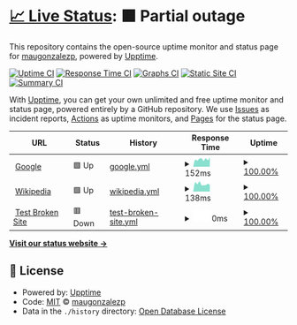 # [📈 Live Status](https://maugonzalezp.github.io/status-portafolio): <!--live status--> **🟧 Partial outage**

This repository contains the open-source uptime monitor and status page for [maugonzalezp](maugp.ga), powered by [Upptime](https://github.com/upptime/upptime).

[![Uptime CI](https://github.com/maugonzalezp/status-portafolio/workflows/Uptime%20CI/badge.svg)](https://github.com/maugonzalezp/status-portafolio/actions?query=workflow%3A%22Uptime+CI%22)
[![Response Time CI](https://github.com/maugonzalezp/status-portafolio/workflows/Response%20Time%20CI/badge.svg)](https://github.com/maugonzalezp/status-portafolio/actions?query=workflow%3A%22Response+Time+CI%22)
[![Graphs CI](https://github.com/maugonzalezp/status-portafolio/workflows/Graphs%20CI/badge.svg)](https://github.com/maugonzalezp/status-portafolio/actions?query=workflow%3A%22Graphs+CI%22)
[![Static Site CI](https://github.com/maugonzalezp/status-portafolio/workflows/Static%20Site%20CI/badge.svg)](https://github.com/maugonzalezp/status-portafolio/actions?query=workflow%3A%22Static+Site+CI%22)
[![Summary CI](https://github.com/maugonzalezp/status-portafolio/workflows/Summary%20CI/badge.svg)](https://github.com/maugonzalezp/status-portafolio/actions?query=workflow%3A%22Summary+CI%22)

With [Upptime](https://upptime.js.org), you can get your own unlimited and free uptime monitor and status page, powered entirely by a GitHub repository. We use [Issues](https://github.com/maugonzalezp/status-portafolio/issues) as incident reports, [Actions](https://github.com/maugonzalezp/status-portafolio/actions) as uptime monitors, and [Pages](https://maugonzalezp.github.io/status-portafolio) for the status page.

<!--start: status pages-->
<!-- This summary is generated by Upptime (https://github.com/upptime/upptime) -->
<!-- Do not edit this manually, your changes will be overwritten -->
<!-- prettier-ignore -->
| URL | Status | History | Response Time | Uptime |
| --- | ------ | ------- | ------------- | ------ |
| <img alt="" src="https://favicons.githubusercontent.com/www.google.com" height="13"> [Google](https://www.google.com) | 🟩 Up | [google.yml](https://github.com/maugonzalezp/status-portafolio/commits/HEAD/history/google.yml) | <details><summary><img alt="Response time graph" src="./graphs/google/response-time-week.png" height="20"> 152ms</summary><br><a href="https://status.maugp.ga/history/google"><img alt="Response time 152" src="https://img.shields.io/endpoint?url=https%3A%2F%2Fraw.githubusercontent.com%2Fmaugonzalezp%2Fstatus-portafolio%2FHEAD%2Fapi%2Fgoogle%2Fresponse-time.json"></a><br><a href="https://status.maugp.ga/history/google"><img alt="24-hour response time 50" src="https://img.shields.io/endpoint?url=https%3A%2F%2Fraw.githubusercontent.com%2Fmaugonzalezp%2Fstatus-portafolio%2FHEAD%2Fapi%2Fgoogle%2Fresponse-time-day.json"></a><br><a href="https://status.maugp.ga/history/google"><img alt="7-day response time 152" src="https://img.shields.io/endpoint?url=https%3A%2F%2Fraw.githubusercontent.com%2Fmaugonzalezp%2Fstatus-portafolio%2FHEAD%2Fapi%2Fgoogle%2Fresponse-time-week.json"></a><br><a href="https://status.maugp.ga/history/google"><img alt="30-day response time 152" src="https://img.shields.io/endpoint?url=https%3A%2F%2Fraw.githubusercontent.com%2Fmaugonzalezp%2Fstatus-portafolio%2FHEAD%2Fapi%2Fgoogle%2Fresponse-time-month.json"></a><br><a href="https://status.maugp.ga/history/google"><img alt="1-year response time 152" src="https://img.shields.io/endpoint?url=https%3A%2F%2Fraw.githubusercontent.com%2Fmaugonzalezp%2Fstatus-portafolio%2FHEAD%2Fapi%2Fgoogle%2Fresponse-time-year.json"></a></details> | <details><summary><a href="https://status.maugp.ga/history/google">100.00%</a></summary><a href="https://status.maugp.ga/history/google"><img alt="All-time uptime 100.00%" src="https://img.shields.io/endpoint?url=https%3A%2F%2Fraw.githubusercontent.com%2Fmaugonzalezp%2Fstatus-portafolio%2FHEAD%2Fapi%2Fgoogle%2Fuptime.json"></a><br><a href="https://status.maugp.ga/history/google"><img alt="24-hour uptime 100.00%" src="https://img.shields.io/endpoint?url=https%3A%2F%2Fraw.githubusercontent.com%2Fmaugonzalezp%2Fstatus-portafolio%2FHEAD%2Fapi%2Fgoogle%2Fuptime-day.json"></a><br><a href="https://status.maugp.ga/history/google"><img alt="7-day uptime 100.00%" src="https://img.shields.io/endpoint?url=https%3A%2F%2Fraw.githubusercontent.com%2Fmaugonzalezp%2Fstatus-portafolio%2FHEAD%2Fapi%2Fgoogle%2Fuptime-week.json"></a><br><a href="https://status.maugp.ga/history/google"><img alt="30-day uptime 100.00%" src="https://img.shields.io/endpoint?url=https%3A%2F%2Fraw.githubusercontent.com%2Fmaugonzalezp%2Fstatus-portafolio%2FHEAD%2Fapi%2Fgoogle%2Fuptime-month.json"></a><br><a href="https://status.maugp.ga/history/google"><img alt="1-year uptime 100.00%" src="https://img.shields.io/endpoint?url=https%3A%2F%2Fraw.githubusercontent.com%2Fmaugonzalezp%2Fstatus-portafolio%2FHEAD%2Fapi%2Fgoogle%2Fuptime-year.json"></a></details>
| <img alt="" src="https://favicons.githubusercontent.com/en.wikipedia.org" height="13"> [Wikipedia](https://en.wikipedia.org) | 🟩 Up | [wikipedia.yml](https://github.com/maugonzalezp/status-portafolio/commits/HEAD/history/wikipedia.yml) | <details><summary><img alt="Response time graph" src="./graphs/wikipedia/response-time-week.png" height="20"> 138ms</summary><br><a href="https://status.maugp.ga/history/wikipedia"><img alt="Response time 138" src="https://img.shields.io/endpoint?url=https%3A%2F%2Fraw.githubusercontent.com%2Fmaugonzalezp%2Fstatus-portafolio%2FHEAD%2Fapi%2Fwikipedia%2Fresponse-time.json"></a><br><a href="https://status.maugp.ga/history/wikipedia"><img alt="24-hour response time 279" src="https://img.shields.io/endpoint?url=https%3A%2F%2Fraw.githubusercontent.com%2Fmaugonzalezp%2Fstatus-portafolio%2FHEAD%2Fapi%2Fwikipedia%2Fresponse-time-day.json"></a><br><a href="https://status.maugp.ga/history/wikipedia"><img alt="7-day response time 138" src="https://img.shields.io/endpoint?url=https%3A%2F%2Fraw.githubusercontent.com%2Fmaugonzalezp%2Fstatus-portafolio%2FHEAD%2Fapi%2Fwikipedia%2Fresponse-time-week.json"></a><br><a href="https://status.maugp.ga/history/wikipedia"><img alt="30-day response time 138" src="https://img.shields.io/endpoint?url=https%3A%2F%2Fraw.githubusercontent.com%2Fmaugonzalezp%2Fstatus-portafolio%2FHEAD%2Fapi%2Fwikipedia%2Fresponse-time-month.json"></a><br><a href="https://status.maugp.ga/history/wikipedia"><img alt="1-year response time 138" src="https://img.shields.io/endpoint?url=https%3A%2F%2Fraw.githubusercontent.com%2Fmaugonzalezp%2Fstatus-portafolio%2FHEAD%2Fapi%2Fwikipedia%2Fresponse-time-year.json"></a></details> | <details><summary><a href="https://status.maugp.ga/history/wikipedia">100.00%</a></summary><a href="https://status.maugp.ga/history/wikipedia"><img alt="All-time uptime 100.00%" src="https://img.shields.io/endpoint?url=https%3A%2F%2Fraw.githubusercontent.com%2Fmaugonzalezp%2Fstatus-portafolio%2FHEAD%2Fapi%2Fwikipedia%2Fuptime.json"></a><br><a href="https://status.maugp.ga/history/wikipedia"><img alt="24-hour uptime 100.00%" src="https://img.shields.io/endpoint?url=https%3A%2F%2Fraw.githubusercontent.com%2Fmaugonzalezp%2Fstatus-portafolio%2FHEAD%2Fapi%2Fwikipedia%2Fuptime-day.json"></a><br><a href="https://status.maugp.ga/history/wikipedia"><img alt="7-day uptime 100.00%" src="https://img.shields.io/endpoint?url=https%3A%2F%2Fraw.githubusercontent.com%2Fmaugonzalezp%2Fstatus-portafolio%2FHEAD%2Fapi%2Fwikipedia%2Fuptime-week.json"></a><br><a href="https://status.maugp.ga/history/wikipedia"><img alt="30-day uptime 100.00%" src="https://img.shields.io/endpoint?url=https%3A%2F%2Fraw.githubusercontent.com%2Fmaugonzalezp%2Fstatus-portafolio%2FHEAD%2Fapi%2Fwikipedia%2Fuptime-month.json"></a><br><a href="https://status.maugp.ga/history/wikipedia"><img alt="1-year uptime 100.00%" src="https://img.shields.io/endpoint?url=https%3A%2F%2Fraw.githubusercontent.com%2Fmaugonzalezp%2Fstatus-portafolio%2FHEAD%2Fapi%2Fwikipedia%2Fuptime-year.json"></a></details>
| <img alt="" src="https://favicons.githubusercontent.com/thissitedoesnotexist.koj.co" height="13"> [Test Broken Site](https://thissitedoesnotexist.koj.co) | 🟥 Down | [test-broken-site.yml](https://github.com/maugonzalezp/status-portafolio/commits/HEAD/history/test-broken-site.yml) | <details><summary><img alt="Response time graph" src="./graphs/test-broken-site/response-time-week.png" height="20"> 0ms</summary><br><a href="https://status.maugp.ga/history/test-broken-site"><img alt="Response time 0" src="https://img.shields.io/endpoint?url=https%3A%2F%2Fraw.githubusercontent.com%2Fmaugonzalezp%2Fstatus-portafolio%2FHEAD%2Fapi%2Ftest-broken-site%2Fresponse-time.json"></a><br><a href="https://status.maugp.ga/history/test-broken-site"><img alt="24-hour response time 0" src="https://img.shields.io/endpoint?url=https%3A%2F%2Fraw.githubusercontent.com%2Fmaugonzalezp%2Fstatus-portafolio%2FHEAD%2Fapi%2Ftest-broken-site%2Fresponse-time-day.json"></a><br><a href="https://status.maugp.ga/history/test-broken-site"><img alt="7-day response time 0" src="https://img.shields.io/endpoint?url=https%3A%2F%2Fraw.githubusercontent.com%2Fmaugonzalezp%2Fstatus-portafolio%2FHEAD%2Fapi%2Ftest-broken-site%2Fresponse-time-week.json"></a><br><a href="https://status.maugp.ga/history/test-broken-site"><img alt="30-day response time 0" src="https://img.shields.io/endpoint?url=https%3A%2F%2Fraw.githubusercontent.com%2Fmaugonzalezp%2Fstatus-portafolio%2FHEAD%2Fapi%2Ftest-broken-site%2Fresponse-time-month.json"></a><br><a href="https://status.maugp.ga/history/test-broken-site"><img alt="1-year response time 0" src="https://img.shields.io/endpoint?url=https%3A%2F%2Fraw.githubusercontent.com%2Fmaugonzalezp%2Fstatus-portafolio%2FHEAD%2Fapi%2Ftest-broken-site%2Fresponse-time-year.json"></a></details> | <details><summary><a href="https://status.maugp.ga/history/test-broken-site">100.00%</a></summary><a href="https://status.maugp.ga/history/test-broken-site"><img alt="All-time uptime 100.00%" src="https://img.shields.io/endpoint?url=https%3A%2F%2Fraw.githubusercontent.com%2Fmaugonzalezp%2Fstatus-portafolio%2FHEAD%2Fapi%2Ftest-broken-site%2Fuptime.json"></a><br><a href="https://status.maugp.ga/history/test-broken-site"><img alt="24-hour uptime 100.00%" src="https://img.shields.io/endpoint?url=https%3A%2F%2Fraw.githubusercontent.com%2Fmaugonzalezp%2Fstatus-portafolio%2FHEAD%2Fapi%2Ftest-broken-site%2Fuptime-day.json"></a><br><a href="https://status.maugp.ga/history/test-broken-site"><img alt="7-day uptime 100.00%" src="https://img.shields.io/endpoint?url=https%3A%2F%2Fraw.githubusercontent.com%2Fmaugonzalezp%2Fstatus-portafolio%2FHEAD%2Fapi%2Ftest-broken-site%2Fuptime-week.json"></a><br><a href="https://status.maugp.ga/history/test-broken-site"><img alt="30-day uptime 100.00%" src="https://img.shields.io/endpoint?url=https%3A%2F%2Fraw.githubusercontent.com%2Fmaugonzalezp%2Fstatus-portafolio%2FHEAD%2Fapi%2Ftest-broken-site%2Fuptime-month.json"></a><br><a href="https://status.maugp.ga/history/test-broken-site"><img alt="1-year uptime 100.00%" src="https://img.shields.io/endpoint?url=https%3A%2F%2Fraw.githubusercontent.com%2Fmaugonzalezp%2Fstatus-portafolio%2FHEAD%2Fapi%2Ftest-broken-site%2Fuptime-year.json"></a></details>

<!--end: status pages-->

[**Visit our status website →**](https://maugonzalezp.github.io/status-portafolio)

## 📄 License

- Powered by: [Upptime](https://github.com/upptime/upptime)
- Code: [MIT](./LICENSE) © [maugonzalezp](maugp.ga)
- Data in the `./history` directory: [Open Database License](https://opendatacommons.org/licenses/odbl/1-0/)
